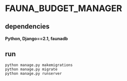 # FAUNA_BUDGET_MANAGER

## dependencies
#### Python, Django==2.1, faunadb

## run 

```
python manage.py makemigrations
python manage.py migrate
python manage.py runserver
```


